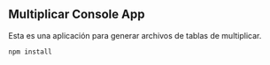 

## Multiplicar Console App

Esta es una aplicación para generar archivos de tablas de multiplicar.

```
npm install
```